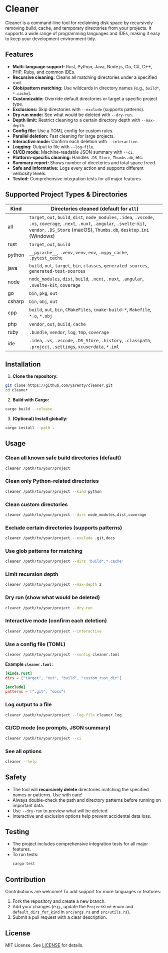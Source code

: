 # Cleaner

Cleaner is a command-line tool for reclaiming disk space by recursively removing build, cache, and temporary directories from your projects. It supports a wide range of programming languages and IDEs, making it easy to keep your development environment tidy.

## Features
- **Multi-language support:** Rust, Python, Java, Node.js, Go, C#, C++, PHP, Ruby, and common IDEs.
- **Recursive cleaning:** Cleans all matching directories under a specified root.
- **Glob/pattern matching:** Use wildcards in directory names (e.g., `build*`, `*.cache`).
- **Customizable:** Override default directories or target a specific project type.
- **Exclusions:** Skip directories with `--exclude` (supports patterns).
- **Dry run mode:** See what would be deleted with `--dry-run`.
- **Depth limit:** Restrict cleaning to a certain directory depth with `--max-depth`.
- **Config file:** Use a TOML config for custom rules.
- **Parallel deletion:** Fast cleaning for large projects.
- **Interactive mode:** Confirm each deletion with `--interactive`.
- **Logging:** Output to file with `--log-file`.
- **CI/CD mode:** Machine-readable JSON summary with `--ci`.
- **Platform-specific cleaning:** Handles `.DS_Store`, `Thumbs.db`, etc.
- **Summary report:** Shows number of directories and total space freed.
- **Safe and informative:** Logs every action and supports different verbosity levels.
- **Tested:** Comprehensive integration tests for all major features.

## Supported Project Types & Directories
| Kind    | Directories cleaned (default for `all`)                                                      |
|---------|----------------------------------------------------------------------------------------------|
| all     | `target`, `out`, `build`, `dist`, `node_modules`, `.idea`, `.vscode`, `.vs`, `coverage`, `.next`, `.nuxt`, `.angular`, `.svelte-kit`, `vendor`, `.DS_Store` (macOS), `Thumbs.db`, `desktop.ini` (Windows) |
| rust    | `target`, `out`, `build`                                                                     |
| python  | `__pycache__`, `.venv`, `venv`, `env`, `.mypy_cache`, `.pytest_cache`                        |
| java    | `build`, `out`, `target`, `bin`, `classes`, `generated-sources`, `generated-test-sources`    |
| node    | `node_modules`, `dist`, `build`, `.next`, `.nuxt`, `.angular`, `.svelte-kit`, `coverage`     |
| go      | `bin`, `pkg`, `out`                                                                          |
| csharp  | `bin`, `obj`, `out`                                                                          |
| cpp     | `build`, `out`, `bin`, `CMakeFiles`, `cmake-build-*`, `Makefile`, `*.o`, `*.obj`             |
| php     | `vendor`, `out`, `build`, `cache`                                                            |
| ruby    | `.bundle`, `vendor`, `log`, `tmp`, `coverage`                                                |
| ide     | `.idea`, `.vs`, `.vscode`, `.DS_Store`, `.history`, `.classpath`, `.project`, `.settings`, `xcuserdata`, `*.iml` |

## Installation

1. **Clone the repository:**

```sh
git clone https://github.com/yarenty/cleaner.git
cd cleaner
```

2. **Build with Cargo:**

```sh
cargo build --release
```

3. **(Optional) Install globally:**

```sh
cargo install --path .
```

## Usage

### Clean all known safe build directories (default)

```sh
cleaner /path/to/your/project
```

### Clean only Python-related directories

```sh
cleaner /path/to/your/project --kind python
```

### Clean custom directories

```sh
cleaner /path/to/your/project --dirs node_modules,dist,coverage
```

### Exclude certain directories (supports patterns)

```sh
cleaner /path/to/your/project --exclude .git,docs
```

### Use glob patterns for matching

```sh
cleaner /path/to/your/project --dirs 'build*,*.cache'
```

### Limit recursion depth

```sh
cleaner /path/to/your/project --max-depth 2
```

### Dry run (show what would be deleted)

```sh
cleaner /path/to/your/project --dry-run
```

### Interactive mode (confirm each deletion)

```sh
cleaner /path/to/your/project --interactive
```

### Use a config file (TOML)

```sh
cleaner /path/to/your/project --config cleaner.toml
```

**Example `cleaner.toml`:**

```toml
[kinds.rust]
dirs = ["target", "out", "build", "custom_rust_dir"]

[exclude]
patterns = [".git", "docs"]
```

### Log output to a file

```sh
cleaner /path/to/your/project --log-file cleaner.log
```

### CI/CD mode (no prompts, JSON summary)

```sh
cleaner /path/to/your/project --ci
```

### See all options

```sh
cleaner --help
```

## Safety
- The tool will **recursively delete** directories matching the specified names or patterns. Use with care!
- Always double-check the path and directory patterns before running on important data.
- Use `--dry-run` to preview what will be deleted.
- Interactive and exclusion options help prevent accidental data loss.

## Testing
- The project includes comprehensive integration tests for all major features.
- To run tests:
  ```sh
  cargo test
  ```

## Contribution
Contributions are welcome! To add support for more languages or features:
1. Fork the repository and create a new branch.
2. Add your changes (e.g., update the `ProjectKind` enum and `default_dirs_for_kind` in `src/args.rs` and `src/utils.rs`).
3. Submit a pull request with a clear description.

## License
MIT License. See [LICENSE](LICENSE) for details. 